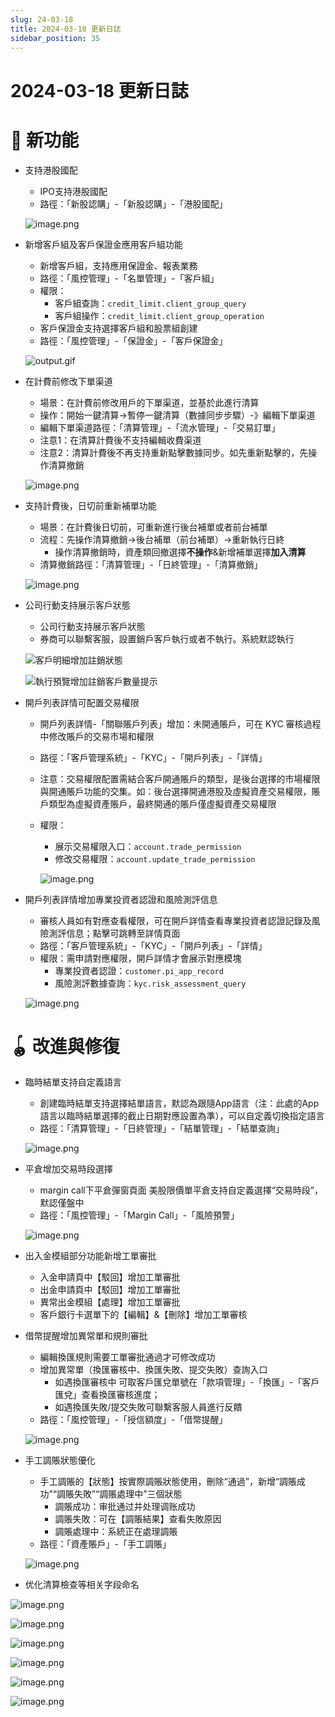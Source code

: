 ```yaml
---
slug: 24-03-18
title: 2024-03-18 更新日誌
sidebar_position: 35
---
```



# 2024-03-18 更新日誌


# 🎉 新功能

- 支持港股國配
    - IPO支持港股國配
    - 路徑：「新股認購」-「新股認購」-「港股國配」

    ![image.png](/assets/396937ad7a203d30c2f8dbe64a3b9a21.png)

- 新增客戶組及客戶保證金應用客戶組功能
    - 新增客戶組，支持應用保證金、報表業務
    - 路徑：「風控管理」-「名單管理」-「客戶組」
    - 權限：
        - 客戶組查詢：`credit_limit.client_group_query`
        - 客戶組操作：`credit_limit.client_group_operation`
    - 客戶保證金支持選擇客戶組和股票組創建
    - 路徑：「風控管理」-「保證金」-「客戶保證金」

    ![output.gif](/assets/7ab550ba99e7f23907450f1b5df6f94f.gif)

- 在計費前修改下單渠道
    - 場景：在計費前修改用戶的下單渠道，並基於此進行清算
    - 操作：開始一鍵清算->暫停一鍵清算（數據同步步驟）-》編輯下單渠道
    - 編輯下單渠道路徑：「清算管理」-「流水管理」-「交易訂單」
    - 注意1：在清算計費後不支持編輯收費渠道
    - 注意2：清算計費後不再支持重新點擊數據同步。如先重新點擊的，先操作清算撤銷

    ![image.png](/assets/f120a896fbaa20f8f1d15ea7aa4fc6c4.png)

- 支持計費後，日切前重新補單功能
    - 場景：在計費後日切前，可重新進行後台補單或者前台補單
    - 流程：先操作清算撤銷->後台補單（前台補單）->重新執行日終
        - 操作清算撤銷時，資產類回撤選擇**不操作**&新增補單選擇**加入清算**
    - 清算撤銷路徑：「清算管理」-「日終管理」-「清算撤銷」

    ![image.png](/assets/b6c567fe140afa5ad0ca5c91e8ac38db.png)

- 公司行動支持展示客戶狀態
    - 公司行動支持展示客戶狀態
    - 券商可以聯繫客服，設置銷戶客戶執行或者不執行。系統默認執行

    ![客戶明細增加註銷狀態](/assets/1f2d2c9aae9ffc0366fdeea3961169b0.png)


    ![執行預覽增加註銷客戶數量提示](/assets/12dba2c5207f28c7b3d779dcd131e58c.png)

- 開戶列表詳情可配置交易權限
    - 開戶列表詳情-「關聯賬戶列表」增加：未開通賬戶，可在 KYC 審核過程中修改賬戶的交易市場和權限
    - 路徑：「客戶管理系統」-「KYC」-「開戶列表」-「詳情」
    - 注意：交易權限配置需結合客戶開通賬戶的類型，是後台選擇的市場權限與開通賬戶功能的交集。如：後台選擇開通港股及虛擬資產交易權限，賬戶類型為虛擬資產賬戶，最終開通的賬戶僅虛擬資產交易權限
    - 權限：
        - 展示交易權限入口：`account.trade_permission`
        - 修改交易權限：`account.update_trade_permission`

        ![image.png](/assets/fca953291e69a2307f71e9fa9a884ae2.png)

- 開戶列表詳情增加專業投資者認證和風險測評信息
    - 審核人員如有對應查看權限，可在開戶詳情查看專業投資者認證記錄及風險測評信息；點擊可跳轉至詳情頁面
    - 路徑：「客戶管理系統」-「KYC」-「開戶列表」-「詳情」
    - 權限：需申請對應權限，開戶詳情才會展示對應模塊
        - 專業投資者認證：`customer.pi_app_record`
        - 風險測評數據查詢：`kyc.risk_assessment_query`

    ![image.png](/assets/9b846aa735712022371289a371e59bbe.png)


# 🪀 改進與修復

- 臨時結單支持自定義語言
    - 創建臨時結單支持選擇結單語言，默認為跟隨App語言（注：此處的App語言以臨時結單選擇的截止日期對應設置為準），可以自定義切換指定語言
    - 路徑：「清算管理」-「日終管理」-「結單管理」-「結單查詢」

    ![image.png](/assets/f3b21c75ff77b24419c7ba57ea8a55b0.png)

- 平倉增加交易時段選擇
    - margin call下平倉彈窗頁面 美股限價單平倉支持自定義選擇“交易時段”，默認僅盤中
    - 路徑：「風控管理」-「Margin Call」-「風險預警」

    ![image.png](/assets/95306f3dd71e48fb0f15d324311cede5.png)

- 出入金模組部分功能新增工單審批
    - 入金申請頁中【駁回】增加工單審批
    - 出金申請頁中【駁回】增加工單審批
    - 異常出金模組【處理】增加工單審批
    - 客戶銀行卡選單下的【編輯】&【刪除】增加工單審核
- 借幣提醒增加異常單和規則審批
    - 編輯換匯規則需要工單審批通過才可修改成功
    - 增加異常單（換匯審核中、換匯失敗、提交失敗）查詢入口
        - 如遇換匯審核中 可取客戶匯兌單號在「款項管理」-「換匯」-「客戶匯兌」查看換匯審核進度；
        - 如遇換匯失敗/提交失敗可聯繫客服人員進行反饋
    - 路徑：「風控管理」-「授信額度」-「借幣提醒」

    ![image.png](/assets/78b7a7d4ec75b41dcb012ff2e2e41634.png)

- 手工調賬狀態優化
    - 手工調賬的【狀態】按實際調賬狀態使用，刪除“通過”，新增“調賬成功”“調賬失敗”“調賬處理中”三個狀態
        - 調賬成功：审批通过并处理调账成功
        - 調賬失敗：可在【調賬結果】查看失敗原因
        - 調賬處理中：系統正在處理調賬
    - 路徑：「資產賬戶」-「手工調賬」

    ![image.png](/assets/c579a1695de00f6e7ba2fed680c75678.png)

- 优化清算檢查等相关字段命名

![image.png](/assets/6750a1c770adbc4a7cb14a8f8852f961.png)


![image.png](/assets/aa256b7399d782612e1736efb147bda7.png)


![image.png](/assets/bc3957118412f84a1896fd57c026679c.png)


![image.png](/assets/15b18f6fbda36fbb0c833e088f28ee0f.png)


![image.png](/assets/c986f98a2677e16ced6d0fa4429f107f.png)


![image.png](/assets/bb664513bf5f9514c22d7de9db7ea21a.png)

